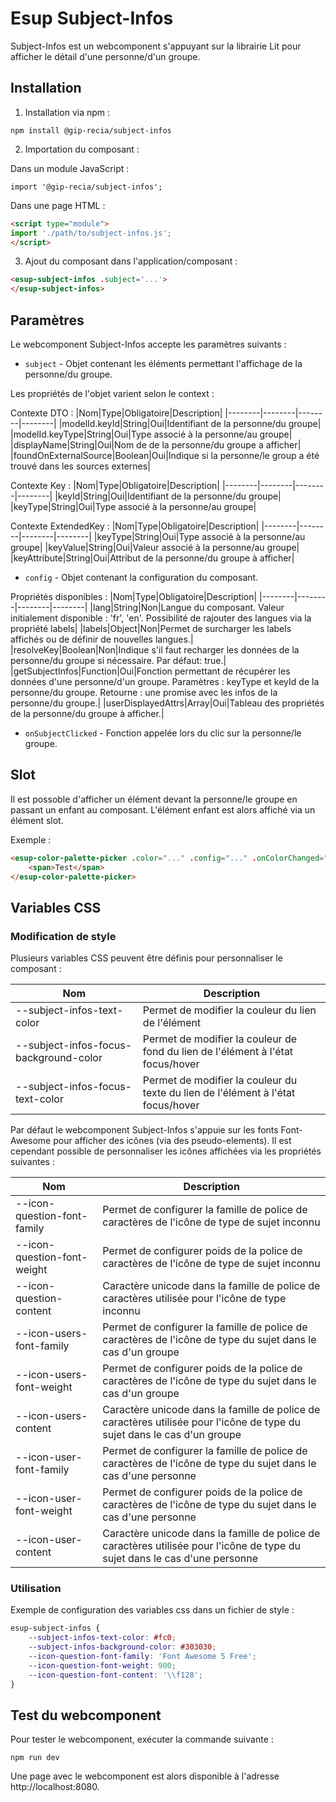# **Esup Subject-Infos**

Subject-Infos est un webcomponent s'appuyant sur la librairie Lit pour afficher le détail d'une personne/d'un groupe.

## **Installation**

1. Installation via npm :

```shell
npm install @gip-recia/subject-infos
```

2. Importation du composant :

Dans un module JavaScript :

```
import '@gip-recia/subject-infos';
```

Dans une page HTML :

```html
<script type="module">
import './path/to/subject-infos.js';
</script>
```

3. Ajout du composant dans l'application/composant :

```html
<esup-subject-infos .subject='...'>
</esup-subject-infos>
```

## **Paramètres**

Le webcomponent Subject-Infos accepte les paramètres suivants :
- `subject` - Objet contenant les éléments permettant l'affichage de la personne/du groupe.

Les propriétés de l'objet varient selon le context :

Contexte DTO :
|Nom|Type|Obligatoire|Description|
|--------|--------|--------|--------|
|modelId.keyId|String|Oui|Identifiant de la personne/du groupe|
|modelId.keyType|String|Oui|Type associé à la personne/au groupe|
|displayName|String|Oui|Nom de de la personne/du groupe a afficher|
|foundOnExternalSource|Boolean|Oui|Indique si la personne/le group a été trouvé dans les sources externes|

Contexte Key :
|Nom|Type|Obligatoire|Description|
|--------|--------|--------|--------|
|keyId|String|Oui|Identifiant de la personne/du groupe|
|keyType|String|Oui|Type associé à la personne/au groupe|

Contexte ExtendedKey :
|Nom|Type|Obligatoire|Description|
|--------|--------|--------|--------|
|keyType|String|Oui|Type associé à la personne/au groupe|
|keyValue|String|Oui|Valeur associé à la personne/au groupe|
|keyAttribute|String|Oui|Attribut de la personne/du groupe à afficher|

- `config` - Objet contenant la configuration du composant.

Propriétés disponibles :
|Nom|Type|Obligatoire|Description|
|--------|--------|--------|--------|
|lang|String|Non|Langue du composant. Valeur initialement disponible : 'fr', 'en'. Possibilité de rajouter des langues via la propriété labels|
|labels|Object|Non|Permet de surcharger les labels affichés ou de définir de nouvelles langues.|
|resolveKey|Boolean|Non|Indique s'il faut recharger les données de la personne/du groupe si nécessaire. Par défaut: true.|
|getSubjectInfos|Function|Oui|Fonction permettant de récupérer les données d'une personne/d'un groupe. Paramètres : keyType et keyId de la personne/du groupe. Retourne : une promise avec les infos de la personne/du groupe.|
|userDisplayedAttrs|Array|Oui|Tableau des propriétés de la personne/du groupe à afficher.|

- `onSubjectClicked` - Fonction appelée lors du clic sur la personne/le groupe.

## **Slot**

Il est possoble d'afficher un élément devant la personne/le groupe en passant un enfant au composant. L'élément enfant est alors affiché via un élément slot.

Exemple :
```html
<esup-color-palette-picker .color="..." .config="..." .onColorChanged="...">
    <span>Test</span>
</esup-color-palette-picker>
```

## **Variables CSS**

### **Modification de style**

Plusieurs variables CSS peuvent être définis pour personnaliser le composant :

|Nom|Description|
|--------|--------|
|--subject-infos-text-color|Permet de modifier la couleur du lien de l'élément|
|--subject-infos-focus-background-color|Permet de modifier la couleur de fond du lien de l'élément à l'état focus/hover|
|--subject-infos-focus-text-color|Permet de modifier la couleur du texte du lien de l'élément à l'état focus/hover|

Par défaut le webcomponent Subject-Infos s'appuie sur les fonts Font-Awesome pour afficher des icônes (via des pseudo-elements). Il est cependant possible de personnaliser les icônes affichées via les propriétés suivantes :

|Nom|Description|
|--------|--------|
|--icon-question-font-family|Permet de configurer la famille de police de caractères de l'icône de type de sujet inconnu|
|--icon-question-font-weight|Permet de configurer poids de la police de caractères de l'icône de type de sujet inconnu|
|--icon-question-content|Caractère unicode dans la famille de police de caractères utilisée pour l'icône de type inconnu|
|--icon-users-font-family|Permet de configurer la famille de police de caractères de l'icône de type du sujet dans le cas d'un groupe|
|--icon-users-font-weight|Permet de configurer poids de la police de caractères de l'icône de type du sujet dans le cas d'un groupe|
|--icon-users-content|Caractère unicode dans la famille de police de caractères utilisée pour l'icône de type du sujet dans le cas d'un groupe|
|--icon-user-font-family|Permet de configurer la famille de police de caractères de l'icône de type du sujet dans le cas d'une personne|
|--icon-user-font-weight|Permet de configurer poids de la police de caractères de l'icône de type du sujet dans le cas d'une personne|
|--icon-user-content|Caractère unicode dans la famille de police de caractères utilisée pour l'icône de type du sujet dans le cas d'une personne|

### **Utilisation**

Exemple de configuration des variables css dans un fichier de style :

```css
esup-subject-infos {
    --subject-infos-text-color: #fc0;
    --subject-infos-background-color: #303030;
    --icon-question-font-family: 'Font Awesome 5 Free';
    --icon-question-font-weight: 900;
    --icon-question-font-content: '\\f128';
}
``` 

## **Test du webcomponent**

Pour tester le webcomponent, exécuter la commande suivante :
```shell
npm run dev
```

Une page avec le webcomponent est alors disponible à l'adresse http://localhost:8080.
